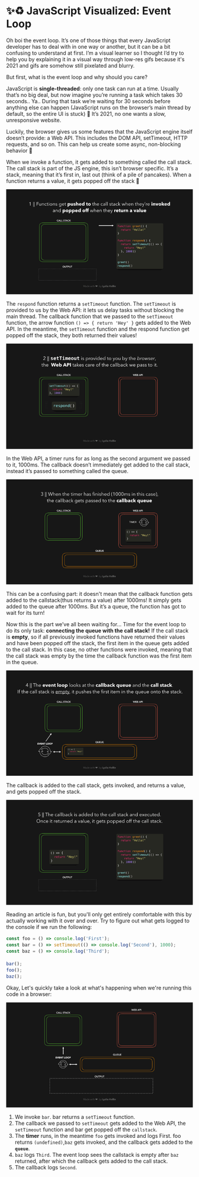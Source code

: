 # ✨♻️ JavaScript Visualized: Event Loop

Oh boi the event loop. It’s one of those things that every JavaScript developer has to deal with in one way or another, but it can be a bit confusing to understand at first. I’m a visual learner so I thought I’d try to help you by explaining it in a visual way through low-res gifs because it's 2021 and gifs are somehow still pixelated and blurry.

But first, what is the event loop and why should you care?

JavaScript is **single-threaded**: only one task can run at a time. Usually that’s no big deal, but now imagine you’re running a task which takes 30 seconds.. Ya.. During that task we’re waiting for 30 seconds before anything else can happen (JavaScript runs on the browser’s main thread by default, so the entire UI is stuck) 😬 It’s 2021, no one wants a slow, unresponsive website.

Luckily, the browser gives us some features that the JavaScript engine itself doesn’t provide: a Web API. This includes the DOM API, setTimeout, HTTP requests, and so on. This can help us create some async, non-blocking behavior 🚀

When we invoke a function, it gets added to something called the call stack. The call stack is part of the JS engine, this isn’t browser specific. It’s a stack, meaning that it’s first in, last out (think of a pile of pancakes). When a function returns a value, it gets popped off the stack 👋

![Call stack](./Images/gif1.gif)

The ```respond``` function returns a ```setTimeout``` function. The ```setTimeout``` is provided to us by the Web API: it lets us delay tasks without blocking the main thread. The callback function that we passed to the ```setTimeout``` function, the arrow function ```() => { return 'Hey' }``` gets added to the Web API. In the meantime, the ```setTimeout``` function and the respond function get popped off the stack, they both returned their values!

![EventLoop](Images/gif2.1.gif)

In the Web API, a timer runs for as long as the second argument we passed to it, 1000ms. The callback doesn’t immediately get added to the call stack, instead it’s passed to something called the queue.

![Call Back Queue](Images/gif3.1.gif)

This can be a confusing part: it doesn't mean that the callback function gets added to the callstack(thus returns a value) after 1000ms! It simply gets added to the queue after 1000ms. But it’s a queue, the function has got to wait for its turn!

Now this is the part we’ve all been waiting for… Time for the event loop to do its only task: **connecting the queue with the call stack!** If the call stack is **empty**, so if all previously invoked functions have returned their values and have been popped off the stack, the first item in the queue gets added to the call stack. In this case, no other functions were invoked, meaning that the call stack was empty by the time the callback function was the first item in the queue.

![Event Loop](Images/gif4.gif)

The callback is added to the call stack, gets invoked, and returns a value, and gets popped off the stack.

![Example](Images/gif5.gif)

Reading an article is fun, but you'll only get entirely comfortable with this by actually working with it over and over. Try to figure out what gets logged to the console if we run the following:

```javascript
const foo = () => console.log('First');
const bar = () => setTimeout(() => console.log('Second'), 1000);
const baz = () => console.log('Third');

bar();
foo();
baz();
```

Okay, Let's quickly take a look at what's happening when we're running this code in a browser:

![LookAtIt](Images/gif6.1.gif)

  1. We invoke `bar`. bar returns a `setTimeout` function.
  2. The callback we passed to `setTimeout` gets added to the Web API, the `setTimeout` function and bar get popped off the `callstack`.
  3. The **timer** runs, in the meantime `foo` gets invoked and logs First. foo returns `(undefined)`,`baz` gets invoked, and the callback gets added to the **`queue`**.
  4. `baz` logs `Third`. The event loop sees the callstack is empty after `baz` returned, after which the callback gets added to the call stack.
  5. The callback logs `Second`.
